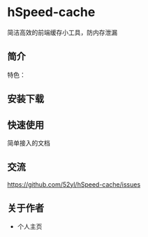 # hSpeed-cache
简洁高效的前端缓存小工具，防内存泄漏

## 简介
特色：

## 安装下载

## 快速使用

简单接入的文档

## 交流
https://github.com/52yl/hSpeed-cache/issues

## 关于作者

- 个人主页